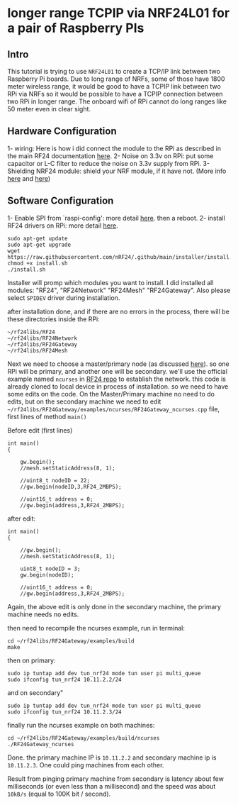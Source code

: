 

# longer range TCPIP via NRF24L01 for a pair of Raspberry PIs

## Intro

This tutorial is trying to use `NRF24L01` to create a TCP/IP link between two Raspberry Pi boards.
Due to long range of NRFs, some of those have 1800 meter wireless range, it would be good to have a TCPIP link between two RPi via NRFs so it would be possible to have a TCPIP connection between two RPi in longer range. The onboard wifi of RPi cannot do long ranges like 50 meter even in clear sight. 

## Hardware Configuration

1- wiring: Here is how i did connect the module to the RPi as described in the main RF24 documentation [here](https://nrf24.github.io/RF24/#autotoc_md227).
2- Noise on 3.3v on RPi: put some capacitor or L-C filter to reduce the noise on 3.3v supply from RPi.
3- Shielding NRF24 module: shield your NRF module, if it have not. (More info [here](http://embedblog.eu/?p=187) and [here](https://forum.mysensors.org/topic/3615/long-range-transmission-with-nrf24l01-pa-lna))

## Software Configuration

1- Enable SPI from `raspi-config': more detail [here](https://pimylifeup.com/raspberry-pi-spi/). then a reboot.
2- install RF24 drivers on RPi: 
more detail [here](https://nrf24.github.io/RF24/md_docs_2linux__install.html). 

```
sudo apt-get update
sudo apt-get upgrade
wget https://raw.githubusercontent.com/nRF24/.github/main/installer/install.sh
chmod +x install.sh
./install.sh
```
Installer will promp which modules you want to install. I did installed all modules: "RF24", "RF24Network" "RF24Mesh" "RF24Gateway". Also please select `SPIDEV` driver during installation.

after installation done, and if there are no errors in the process, there will be these directories inside the RPi:

```
~/rf24libs/RF24
~/rf24libs/RF24Network
~/rf24libs/RF24Gateway
~/rf24libs/RF24Mesh
```

Next we need to choose a master/primary node (as discussed [here](https://github.com/nRF24/RF24Gateway/issues/41)). so one RPi will be primary, and another one will be secondary. we'll use the official example named `ncurses` in [RF24 repo](https://github.com/nRF24/RF24Gateway/tree/master/examples/ncurses) to establish the network.
this code is already cloned to local device in process of installation. so we need to have some edits on the code. On the Master/Primary machine no need to do edits, but on the secondary machine we need to edit `~/rf24libs/RF24Gateway/examples/ncurses/RF24Gateway_ncurses.cpp` file, first lines of method `main()`

Before edit (first lines)
```
int main()
{

    gw.begin();
    //mesh.setStaticAddress(8, 1);

    //uint8_t nodeID = 22;
    //gw.begin(nodeID,3,RF24_2MBPS);

    //uint16_t address = 0;
    //gw.begin(address,3,RF24_2MBPS);
```
after edit:
```
int main()
{

    //gw.begin();
    //mesh.setStaticAddress(8, 1);

    uint8_t nodeID = 3;
    gw.begin(nodeID);

    //uint16_t address = 0;
    //gw.begin(address,3,RF24_2MBPS);
```

Again, the above edit is only done in the secondary machine, the primary machine needs no edits.

then need to recompile the ncurses example, run in terminal:

```
cd ~/rf24libs/RF24Gateway/examples/build
make
```

then on primary:

```
sudo ip tuntap add dev tun_nrf24 mode tun user pi multi_queue
sudo ifconfig tun_nrf24 10.11.2.2/24
```

and on secondary"


```
sudo ip tuntap add dev tun_nrf24 mode tun user pi multi_queue
sudo ifconfig tun_nrf24 10.11.2.3/24
```

finally run the ncurses example on both machines:

```
cd ~/rf24libs/RF24Gateway/examples/build/ncurses
./RF24Gateway_ncurses
```

Done. the primary machine IP is `10.11.2.2` and secondary machine ip is `10.11.2.3`.
One could ping machines from each other.

Result from pinging primary machine from secondary is latency about few milliseconds (or even less than a millisecond) and the speed was about `10kB/s` (equal to 100K bit / second).

